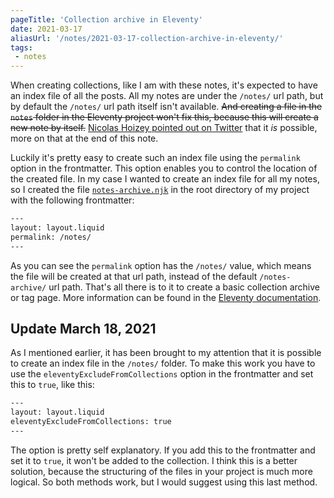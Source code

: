 ```yaml
---
pageTitle: 'Collection archive in Eleventy'
date: 2021-03-17
aliasUrl: '/notes/2021-03-17-collection-archive-in-eleventy/'
tags:
 - notes
---
```

When creating collections, like I am with these notes, it's expected to have an index file of all the posts. All my notes are under the `/notes/` url path, but by default the `/notes/` url path itself isn't available. ~~And creating a file in the `notes` folder in the Eleventy project won't fix this, because this will create a new note by itself.~~ [Nicolas Hoizey pointed out on Twitter](https://twitter.com/nhoizey/status/1372321929873518592) that it <em>is</em> possible, more on that at the end of this note.

Luckily it's pretty easy to create such an index file using the `permalink` option in the frontmatter. This option enables you to control the location of the created file. In my case I wanted to create an index file for all my notes, so I created the file [`notes-archive.njk`](https://github.com/bnijenhuis/bnijenhuis-nl/blob/main/notes-archive.njk) in the root directory of my project with the following frontmatter:

``` html
---
layout: layout.liquid
permalink: /notes/
---
```

As you can see the `permalink` option has the `/notes/` value, which means the file will be created at that url path, instead of the default `/notes-archive/` url path. That's all there is to it to create a basic collection archive or tag page. More information can be found in the [Eleventy documentation](https://www.11ty.dev/docs/quicktips/tag-pages/).

## Update March 18, 2021

As I mentioned earlier, it has been brought to my attention that it is possible to create an index file in the `/notes/` folder. To make this work you have to use the `eleventyExcludeFromCollections` option in the frontmatter and set this to `true`, like this:

``` html
---
layout: layout.liquid
eleventyExcludeFromCollections: true
---
```

The option is pretty self explanatory. If you add this to the frontmatter and set it to `true`, it won't be added to the collection. I think this is a better solution, because the structuring of the files in your project is much more logical. So both methods work, but I would suggest using this last method.
